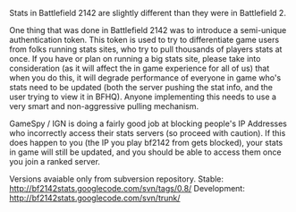 Stats in Battlefield 2142 are slightly different than they were in Battlefield 2.

One thing that was done in Battlefield 2142 was to introduce a semi-unique authentication token. This token is used to try to differentiate game users from folks running stats sites, who try to pull thousands of players stats at once. If you have or plan on running a big stats site, please take into consideration (as it will affect the in game experience for all of us) that when you do this, it will degrade performance of everyone in game who's stats need to be updated (both the server pushing the stat info, and the user trying to view it in BFHQ). Anyone implementing this needs to use a very smart and non-aggressive pulling mechanism.

GameSpy / IGN is doing a fairly good job at blocking people's IP Addresses who incorrectly access their stats servers (so proceed with caution). If this does happen to you (the IP you play bf2142 from gets blocked), your stats in game will still be updated, and you should be able to access them once you join a ranked server.

Versions avaiable only from subversion repository.
Stable: http://bf2142stats.googlecode.com/svn/tags/0.8/
Development: http://bf2142stats.googlecode.com/svn/trunk/


